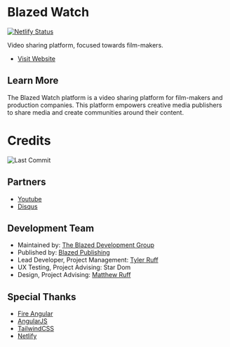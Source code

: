 # Blazed Watch

[![Netlify Status](https://api.netlify.com/api/v1/badges/aab79398-3282-4561-82ca-e1c9b92b1648/deploy-status)](https://app.netlify.com/sites/blazed-watch/deploys)

Video sharing platform, focused towards film-makers.

- [Visit Website](https://blazed.watch/)

## Learn More
The Blazed Watch platform is a video sharing platform for film-makers and production companies. This platform empowers creative media publishers to share media and create communities around their content.

# Credits
![Last Commit](https://img.shields.io/github/last-commit/tyler-ruff/blazed-watch?style=for-the-badge "Last Commit")

## Partners
- [Youtube](https://youtube.com/)
- [Disqus](https://disqus.com/)

## Development Team
- Maintained by: [The Blazed Development Group](https://www.facebook.com/groups/blzdev)
- Published by: [Blazed Publishing](https://blazed.xyz/)
- Lead Developer, Project Management: [Tyler Ruff](https://github.com/tyler-ruff)
- UX Testing, Project Advising: Star Dom
- Design, Project Advising: [Matthew Ruff](https://github.com/matt-ruff)

## Special Thanks
- [Fire Angular](https://github.com/blazed-space/fire-angular)
- [AngularJS](https://angular.io/)
- [TailwindCSS](https://tailwindcss.com/)
- [Netlify](https://netlify.com/)